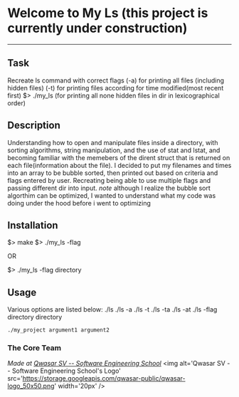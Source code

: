 # Welcome to My Ls (this project is currently under construction)
***

## Task
Recreate ls command with correct flags (-a) for printing all files (including hidden files) (-t) for printing files according for time modified(most recent first) $> ./my_ls (for printing all none hidden files in dir in lexicographical order)

## Description
Understanding how to open and manipulate files inside a directory, with sorting algorithms, string manipulation, and the use of stat and lstat, and becoming familiar with the memebers of the dirent struct that is returned on each file(information about the file). I decided to put my filenames and times into an array to be bubble sorted, then printed out based on criteria and flags entered by user. Recreating being able to use multiple flags and passing different dir into input.
*note* although I realize the bubble sort algorthim can be optimized, I wanted to understand what my code was doing under the hood before i went to optimizing

## Installation
$> make $> ./my_ls -flag

OR

$> ./my_ls -flag directory

## Usage
Various options are listed below: ./ls ./ls -a ./ls -t ./ls -ta ./ls -at ./ls -flag directory directory
```
./my_project argument1 argument2
```

### The Core Team


<span><i>Made at <a href='https://qwasar.io'>Qwasar SV -- Software Engineering School</a></i></span>
<span><img alt='Qwasar SV -- Software Engineering School's Logo' src='https://storage.googleapis.com/qwasar-public/qwasar-logo_50x50.png' width='20px' /></span>